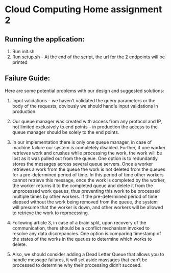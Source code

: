 # Cloud Computing Home assignment 2

 ## Running the application:
1. Run init.sh
2. Run setup.sh - At the end of the script, the url for the 2 endpoints will be printed 


## Failure Guide:
Here are some potential problems with our design and suggested solutions: <br/>
1.	Input validations – we haven’t validated the query parameters or the body of the requests, obviously we should handle input validations in production.

2.	Our queue manager was created with access from any protocol and IP, not limited exclusively to end points – in production the access to the queue manager should be solely to the end points. <br>

3.	 In our implementation there is only one queue manager, in case of machine failure our system is completely disabled. Further, if one worker retrieves work and crushes while processing the work, the work will be lost as it was pulled out from the queue. One option is to redundantly stores the messages across several queue servers. Once a worker retrieves a work from the queue the work is not deleted from the queues for a pre-determined period of time. In this period of time other workers cannot retrieve this message, once the work is completed by the worker, the worker returns it to the completed queue and delete it from the unprocessed work queues, thus preventing this work to be processed multiple times by other workers. If the pre-determined period of time elapsed without the work being removed from the queue, the system will presume that the worker is down, and other workers will be allowed to retrieve the work to reprocessing. <br/>

4.	Following article 3, in case of a brain split, upon recovery of the communication, there should be a conflict mechanism invoked to resolve any data discrepancies. One option is comparing timestamp of the states of the works in the queues to determine which works to delete.  <br/>

5.	Also, we should consider adding a Dead Letter Queue that allows you to handle message failures, it will set aside massages that can’t be processed to determine why their processing didn’t succeed.

